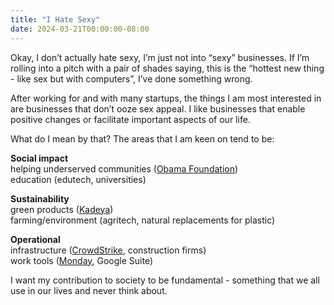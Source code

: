 ```yaml
---
title: "I Hate Sexy"
date: 2024-03-21T00:00:00-08:00
---
```


Okay, I don’t actually hate sexy, I’m just not into “sexy” businesses. If I’m rolling into a pitch with a pair of shades saying, this is the “hottest new thing - like sex but with computers”, I’ve done something wrong.

After working for and with many startups, the things I am most interested in are businesses that don’t ooze sex appeal. I like businesses that enable positive changes or facilitate important aspects of our life. 

What do I mean by that? The areas that I am keen on tend to be:

**Social impact**  
    helping underserved communities ([Obama Foundation](https://www.obama.org/))  
    education (edutech, universities)
    
**Sustainability**  
    green products ([Kadeya](https://www.kadeya.com/))  
    farming/environment (agritech, natural replacements for plastic)

**Operational**  
    infrastructure ([CrowdStrike](https://www.crowdstrike.com/en-us/), construction firms)  
    work tools ([Monday](monday.com), Google Suite)

I want my contribution to society to be fundamental - something that we all use in our lives and never think about.
